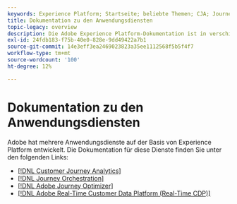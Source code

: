 ```yaml
---
keywords: Experience Platform; Startseite; beliebte Themen; CJA; Journey-Analyse; Kundenanalysen; Journey-Analyse; Kampagnenorchestrierung; Orchestrierung; Journey von Kunden; Journey; Journey-Orchestrierung; Funktionen; Workflow
title: Dokumentation zu den Anwendungsdiensten
topic-legacy: overview
description: Die Adobe Experience Platform-Dokumentation ist in verschiedenen Formaten verfügbar, einschließlich Übersichten, Tutorials und Handbüchern für die Benutzeroberfläche und API. Im Folgenden finden Sie eine kurze Beschreibung der häufigsten Dokumentationstypen, die für Experience Platform-Dienste verfügbar sind.
exl-id: 24fdb183-f75b-40e0-828e-9dd49422a7b1
source-git-commit: 14e3eff3ea2469023823a35ee1112568f5b5f4f7
workflow-type: tm+mt
source-wordcount: '100'
ht-degree: 12%

---
```


# Dokumentation zu den Anwendungsdiensten

Adobe hat mehrere Anwendungsdienste auf der Basis von Experience Platform entwickelt. Die Dokumentation für diese Dienste finden Sie unter den folgenden Links:

* [[!DNL Customer Journey Analytics]](https://experienceleague.adobe.com/docs/customer-journey-analytics.html?lang=de)
* [[!DNL Journey Orchestration]](https://experienceleague.adobe.com/docs/journey-orchestration.html?lang=de)
* [[!DNL Adobe Journey Optimizer]](https://experienceleague.adobe.com/docs/journey-optimizer.html?lang=de)
* [[!DNL Adobe Real-Time Customer Data Platform (Real-Time CDP)]](../rtcdp/overview.md)
